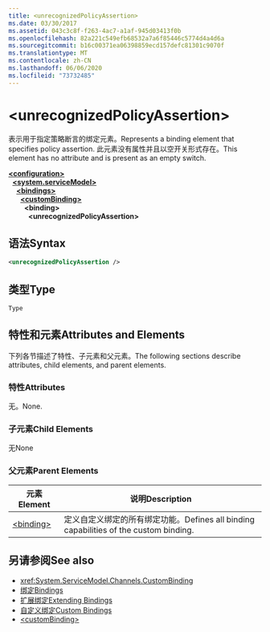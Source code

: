```yaml
---
title: <unrecognizedPolicyAssertion>
ms.date: 03/30/2017
ms.assetid: 043c3c8f-f263-4ac7-a1af-945d03413f0b
ms.openlocfilehash: 82a221c549efb68532a7a6f85446c5774d4a4d6a
ms.sourcegitcommit: b16c00371ea06398859ecd157defc81301c9070f
ms.translationtype: MT
ms.contentlocale: zh-CN
ms.lasthandoff: 06/06/2020
ms.locfileid: "73732485"
---
```

# \<unrecognizedPolicyAssertion>
<span data-ttu-id="a79d8-101">表示用于指定策略断言的绑定元素。</span><span class="sxs-lookup"><span data-stu-id="a79d8-101">Represents a binding element that specifies policy assertion.</span></span> <span data-ttu-id="a79d8-102">此元素没有属性并且以空开关形式存在。</span><span class="sxs-lookup"><span data-stu-id="a79d8-102">This element has no attribute and is present as an empty switch.</span></span>  
  
[**\<configuration>**](../configuration-element.md)\
&nbsp;&nbsp;[**\<system.serviceModel>**](system-servicemodel.md)\
&nbsp;&nbsp;&nbsp;&nbsp;[**\<bindings>**](bindings.md)\
&nbsp;&nbsp;&nbsp;&nbsp;&nbsp;&nbsp;[**\<customBinding>**](custombinding.md)\
&nbsp;&nbsp;&nbsp;&nbsp;&nbsp;&nbsp;&nbsp;&nbsp;**\<binding>**\
&nbsp;&nbsp;&nbsp;&nbsp;&nbsp;&nbsp;&nbsp;&nbsp;&nbsp;&nbsp;**\<unrecognizedPolicyAssertion>**  
  
## <a name="syntax"></a><span data-ttu-id="a79d8-103">语法</span><span class="sxs-lookup"><span data-stu-id="a79d8-103">Syntax</span></span>  
  
```xml  
<unrecognizedPolicyAssertion />
```  
  
## <a name="type"></a><span data-ttu-id="a79d8-104">类型</span><span class="sxs-lookup"><span data-stu-id="a79d8-104">Type</span></span>  
 `Type`  
  
## <a name="attributes-and-elements"></a><span data-ttu-id="a79d8-105">特性和元素</span><span class="sxs-lookup"><span data-stu-id="a79d8-105">Attributes and Elements</span></span>  
 <span data-ttu-id="a79d8-106">下列各节描述了特性、子元素和父元素。</span><span class="sxs-lookup"><span data-stu-id="a79d8-106">The following sections describe attributes, child elements, and parent elements.</span></span>  
  
### <a name="attributes"></a><span data-ttu-id="a79d8-107">特性</span><span class="sxs-lookup"><span data-stu-id="a79d8-107">Attributes</span></span>  
 <span data-ttu-id="a79d8-108">无。</span><span class="sxs-lookup"><span data-stu-id="a79d8-108">None.</span></span>  
  
### <a name="child-elements"></a><span data-ttu-id="a79d8-109">子元素</span><span class="sxs-lookup"><span data-stu-id="a79d8-109">Child Elements</span></span>  
 <span data-ttu-id="a79d8-110">无</span><span class="sxs-lookup"><span data-stu-id="a79d8-110">None</span></span>  
  
### <a name="parent-elements"></a><span data-ttu-id="a79d8-111">父元素</span><span class="sxs-lookup"><span data-stu-id="a79d8-111">Parent Elements</span></span>  
  
|<span data-ttu-id="a79d8-112">元素</span><span class="sxs-lookup"><span data-stu-id="a79d8-112">Element</span></span>|<span data-ttu-id="a79d8-113">说明</span><span class="sxs-lookup"><span data-stu-id="a79d8-113">Description</span></span>|  
|-------------|-----------------|  
|[\<binding>](bindings.md)|<span data-ttu-id="a79d8-114">定义自定义绑定的所有绑定功能。</span><span class="sxs-lookup"><span data-stu-id="a79d8-114">Defines all binding capabilities of the custom binding.</span></span>|  
  
## <a name="see-also"></a><span data-ttu-id="a79d8-115">另请参阅</span><span class="sxs-lookup"><span data-stu-id="a79d8-115">See also</span></span>

- <xref:System.ServiceModel.Channels.CustomBinding>
- [<span data-ttu-id="a79d8-116">绑定</span><span class="sxs-lookup"><span data-stu-id="a79d8-116">Bindings</span></span>](../../../wcf/bindings.md)
- [<span data-ttu-id="a79d8-117">扩展绑定</span><span class="sxs-lookup"><span data-stu-id="a79d8-117">Extending Bindings</span></span>](../../../wcf/extending/extending-bindings.md)
- [<span data-ttu-id="a79d8-118">自定义绑定</span><span class="sxs-lookup"><span data-stu-id="a79d8-118">Custom Bindings</span></span>](../../../wcf/extending/custom-bindings.md)
- [\<customBinding>](custombinding.md)
